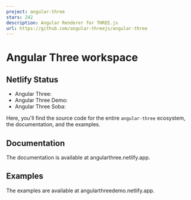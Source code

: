 ```yaml
---
project: angular-three
stars: 242
description: Angular Renderer for THREE.js
url: https://github.com/angular-threejs/angular-three
---
```


Angular Three workspace
=======================

Netlify Status
--------------

-   Angular Three:
-   Angular Three Demo:
-   Angular Three Soba:

Here, you'll find the source code for the entire `angular-three` ecosystem, the documentation, and the examples.

Documentation
-------------

The documentation is available at angularthree.netlify.app.

Examples
--------

The examples are available at angularthreedemo.netlify.app.
